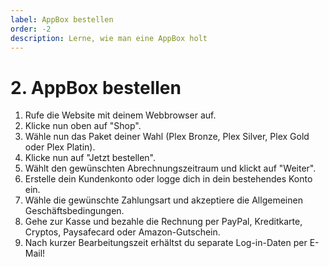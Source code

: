 ```yaml
---
label: AppBox bestellen
order: -2
description: Lerne, wie man eine AppBox holt
---
```


# 2. AppBox bestellen

1. Rufe die Website mit deinem Webbrowser auf.
2. Klicke nun oben auf "Shop".
3. Wähle nun das Paket deiner Wahl (Plex Bronze, Plex Silver, Plex Gold oder Plex Platin).
4. Klicke nun auf "Jetzt bestellen".
5. Wählt den gewünschten Abrechnungszeitraum und klickt auf "Weiter".
6. Erstelle dein Kundenkonto oder logge dich in dein bestehendes Konto ein.
7. Wähle die gewünschte Zahlungsart und akzeptiere die Allgemeinen Geschäftsbedingungen.
8. Gehe zur Kasse und bezahle die Rechnung per PayPal, Kreditkarte, Cryptos, Paysafecard oder Amazon-Gutschein.
9. Nach kurzer Bearbeitungszeit erhältst du separate Log-in-Daten per E-Mail!
